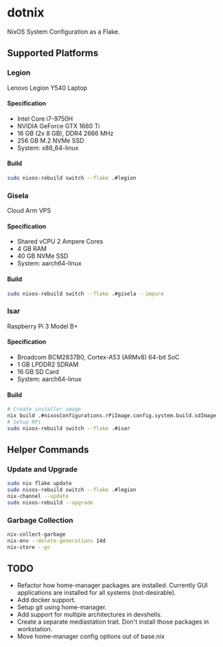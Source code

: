 # dotnix
NixOS System Configuration as a Flake.

## Supported Platforms

### Legion
Lenovo Legion Y540 Laptop

#### Specification
- Intel Core i7-9750H
- NVIDIA GeForce GTX 1660 Ti
- 16 GB (2x 8 GB), DDR4 2666 MHz
- 256 GB M.2 NVMe SSD
- System: x86_64-linux

#### Build
```bash
sudo nixos-rebuild switch --flake .#legion
```

### Gisela
Cloud Arm VPS

#### Specification
- Shared vCPU 2 Ampere Cores
- 4 GB RAM
- 40 GB NVMe SSD
- System: aarch64-linux

#### Build
```bash
sudo nixos-rebuild switch --flake .#gisela --impure
```

### Isar
Raspberry Pi 3 Model B+

#### Specification
- Broadcom BCM2837B0, Cortex-A53 (ARMv8) 64-bit SoC
- 1 GB LPDDR2 SDRAM
- 16 GB SD Card
- System: aarch64-linux

#### Build
```bash
# Create installer image
nix build .#nixosConfigurations.rPiImage.config.system.build.sdImage
# Setup RPi
sudo nixos-rebuild switch --flake .#isar
```

## Helper Commands

### Update and Upgrade
```bash
sudo nix flake update
sudo nixos-rebuild switch --flake .#legion
nix-channel --update
sudo nixos-rebuild --upgrade
```

### Garbage Collection
```bash
nix-collect-garbage
nix-env --delete-generations 14d
nix-store --gc
```

## TODO
- Refactor how home-manager packages are installed. Currently GUI applications are installed for all systems (not-desirable).
- Add docker support.
- Setup git using home-manager.
- Add support for multiple architectures in devshells.
- Create a separate mediastation trait. Don't install those packages in workstation.
- Move home-manager config options out of base.nix
